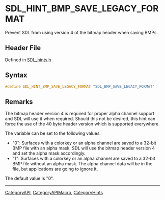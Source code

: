 # SDL_HINT_BMP_SAVE_LEGACY_FORMAT

Prevent SDL from using version 4 of the bitmap header when saving BMPs.

## Header File

Defined in [SDL_hints.h](https://github.com/libsdl-org/SDL/blob/SDL2/include/SDL_hints.h)

## Syntax

```c
#define SDL_HINT_BMP_SAVE_LEGACY_FORMAT "SDL_BMP_SAVE_LEGACY_FORMAT"
```

## Remarks

The bitmap header version 4 is required for proper alpha channel support
and SDL will use it when required. Should this not be desired, this hint
can force the use of the 40 byte header version which is supported
everywhere.

The variable can be set to the following values:

- "0": Surfaces with a colorkey or an alpha channel are saved to a 32-bit
  BMP file with an alpha mask. SDL will use the bitmap header version 4 and
  set the alpha mask accordingly.
- "1": Surfaces with a colorkey or an alpha channel are saved to a 32-bit
  BMP file without an alpha mask. The alpha channel data will be in the
  file, but applications are going to ignore it.

The default value is "0".





----
[CategoryAPI](CategoryAPI), [CategoryAPIMacro](CategoryAPIMacro), [CategoryHints](CategoryHints)

